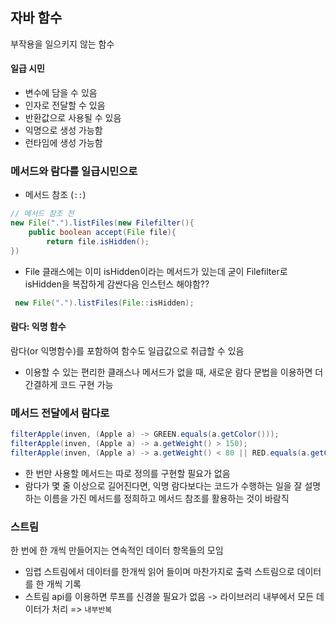 ## 자바 함수

부작용을 일으키지 않는 함수

#### 일급 시민
- 변수에 담을 수 있음
- 인자로 전달할 수 있음
- 반환값으로 사용될 수 있음
- 익명으로 생성 가능함
- 런타임에 생성 가능함

### 메서드와 람다를 일급시민으로
- 메서드 참조 (`::`)
```java
// 메서드 참조 전
new File(".").listFiles(new Filefilter(){
    public boolean accept(File file){
        return file.isHidden();
})
```
- File 클래스에는 이미 isHidden이라는 메서드가 있는데 굳이 Filefilter로 isHidden을 복잡하게 감싼다음 인스턴스 해야함??
```java
 new File(".").listFiles(File::isHidden);
```

#### 람다: 익명 함수
람다(or 익명함수)를 포함하여 함수도 일급값으로 취급할 수 있음
- 이용할 수 있는 편리한 클래스나 메서드가 없을 때, 새로운 람다 문법을 이용하면 더 간결하게 코드 구현 가능

### 메서드 전달에서 람다로
```java
filterApple(inven, (Apple a) -> GREEN.equals(a.getColor()));
filterApple(inven, (Apple a) -> a.getWeight() > 150);
filterApple(inven, (Apple a) -> a.getWeight() < 80 || RED.equals(a.getColor()));
```
- 한 번만 사용할 메서드는 따로 정의를 구현할 필요가 없음
- 람다가 몇 줄 이상으로 길어진다면, 익명 람다보다는 코드가 수행하는 일을 잘 설명하는 이름을 가진 메서드를 정희하고 메서드 참조를 활용하는 것이 바람직

### 스트림
한 번에 한 개씩 만들어지는 연속적인 데이터 항목들의 모임
- 임렵 스트림에서 데이터를 한개씩 읽어 들이며 마찬가지로 출력 스트림으로 데이터를 한 개씩 기록
- 스트림 api를 이용하면 루프를 신경쓸 필요가 없음 -> 라이브러리 내부에서 모든 데이터가 처리 => `내부반복`

